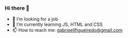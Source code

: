 ### Hi there 👋

- 🔭 I’m looking for a job
- 🌱 I’m currently learning JS, HTML and CSS
- 📫 How to reach me: gabrieellfigueiredo@gmail.com
